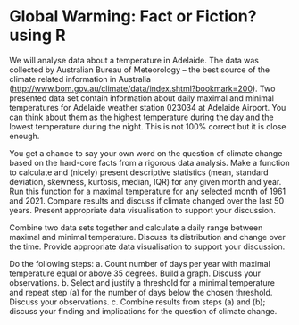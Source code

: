 # Global Warming: Fact or Fiction? using R
We will analyse data about a temperature in Adelaide. The data was collected by Australian Bureau of Meteorology – the best source of the climate related information in Australia (http://www.bom.gov.au/climate/data/index.shtml?bookmark=200).
Two presented data set contain information about daily maximal and minimal temperatures for Adelaide weather station 023034 at Adelaide Airport. You can think about them as the highest temperature during the day and the lowest temperature during the night. This is not 100% correct but it is close enough.

You get a chance to say your own word on the question of climate change based on the hard-core
facts from a rigorous data analysis. Make a function to calculate and (nicely) present descriptive statistics (mean, standard deviation, skewness, kurtosis, median, IQR) for any given month and year. Run this function for a maximal temperature for any selected month of 1961 and 2021. Compare results and discuss if climate changed over the last 50 years. Present appropriate data visualisation to support your discussion.

Combine two data sets together and calculate a daily range between maximal and minimal temperature. Discuss its distribution and change over the time. Provide
appropriate data visualisation to support your discussion.

Do the following steps:
a. Count number of days per year with maximal temperature equal or above 35 degrees. Build a graph. Discuss your observations.
b. Select and justify a threshold for a minimal temperature and repeat step (a) for the number of days below the chosen threshold. Discuss your observations.
c. Combine results from steps (a) and (b); discuss your finding and implications for the question of climate change.
